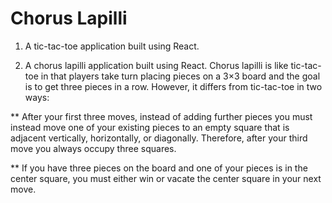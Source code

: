 # Chorus Lapilli

1. A tic-tac-toe application built using React.

2. A chorus lapilli application built using React. Chorus lapilli is like tic-tac-toe in that players take turn placing pieces on a 3×3 board and the goal is to get three pieces in a row. However, it differs from tic-tac-toe in two ways:

** After your first three moves, instead of adding further pieces you must instead move one of your existing pieces to an empty square that is adjacent vertically, horizontally, or diagonally. Therefore, after your third move you always occupy three squares.

** If you have three pieces on the board and one of your pieces is in the center square, you must either win or vacate the center square in your next move.
